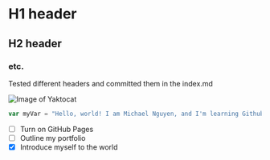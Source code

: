 # H1 header
## H2 header
### etc.

Tested different headers and committed them in the index.md

![Image of Yaktocat](https://octodex.github.com/images/yaktocat.png)

``` javascript
var myVar = "Hello, world! I am Michael Nguyen, and I'm learning Github!!!!";
```

- [ ] Turn on GitHub Pages
- [ ] Outline my portfolio
- [x] Introduce myself to the world
